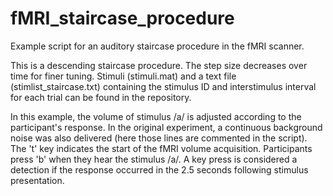 # fMRI_staircase_procedure
Example script for an auditory staircase procedure in the fMRI scanner.

This is a descending staircase procedure. The step size decreases over time for finer tuning. Stimuli (stimuli.mat) and a text file (stimlist_staircase.txt) containing the stimulus ID and interstimulus interval for each trial can be found in the repository.

In this example, the volume of stimulus /a/ is adjusted according to the participant's response. In the original experiment, a continuous background noise was also delivered (here those lines are commented in the script). The 't' key indicates the start of the fMRI volume acquisition. Participants press 'b' when they hear the stimulus /a/. A key press is considered a detection if the response occurred in the 2.5 seconds following stimulus presentation.

